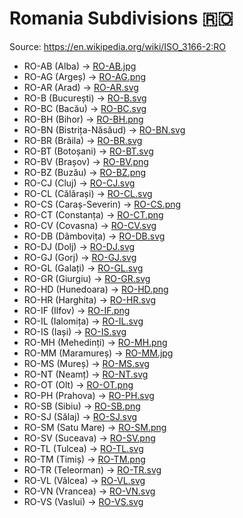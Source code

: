 # Romania Subdivisions 🇷🇴

Source: https://en.wikipedia.org/wiki/ISO_3166-2:RO

* RO-AB (Alba) -> [RO-AB.jpg](https://github.com/amckenna41/iso3166-flag-icons/blob/main/iso3166-2-icons/RO/RO-AB.jpg)
* RO-AG (Argeș) -> [RO-AG.png](https://github.com/amckenna41/iso3166-flag-icons/blob/main/iso3166-2-icons/RO/RO-AG.png)
* RO-AR (Arad) -> [RO-AR.svg](https://github.com/amckenna41/iso3166-flag-icons/blob/main/iso3166-2-icons/RO/RO-AR.svg)
* RO-B (București) -> [RO-B.svg](https://github.com/amckenna41/iso3166-flag-icons/blob/main/iso3166-2-icons/RO/RO-B.svg)
* RO-BC (Bacău) -> [RO-BC.svg](https://github.com/amckenna41/iso3166-flag-icons/blob/main/iso3166-2-icons/RO/RO-BC.svg)
* RO-BH (Bihor) -> [RO-BH.png](https://github.com/amckenna41/iso3166-flag-icons/blob/main/iso3166-2-icons/RO/RO-BH.png)
* RO-BN (Bistrița-Năsăud) -> [RO-BN.svg](https://github.com/amckenna41/iso3166-flag-icons/blob/main/iso3166-2-icons/RO/RO-BN.svg)
* RO-BR (Brăila) -> [RO-BR.svg](https://github.com/amckenna41/iso3166-flag-icons/blob/main/iso3166-2-icons/RO/RO-BR.svg)
* RO-BT (Botoșani) -> [RO-BT.svg](https://github.com/amckenna41/iso3166-flag-icons/blob/main/iso3166-2-icons/RO/RO-BT.svg)
* RO-BV (Brașov) -> [RO-BV.png](https://github.com/amckenna41/iso3166-flag-icons/blob/main/iso3166-2-icons/RO/RO-BV.png)
* RO-BZ (Buzău) -> [RO-BZ.png](https://github.com/amckenna41/iso3166-flag-icons/blob/main/iso3166-2-icons/RO/RO-BZ.png)
* RO-CJ (Cluj) -> [RO-CJ.svg](https://github.com/amckenna41/iso3166-flag-icons/blob/main/iso3166-2-icons/RO/RO-CJ.svg)
* RO-CL (Călărași) -> [RO-CL.svg](https://github.com/amckenna41/iso3166-flag-icons/blob/main/iso3166-2-icons/RO/RO-CL.svg)
* RO-CS (Caraș-Severin) -> [RO-CS.png](https://github.com/amckenna41/iso3166-flag-icons/blob/main/iso3166-2-icons/RO/RO-CS.png)
* RO-CT (Constanța) -> [RO-CT.png](https://github.com/amckenna41/iso3166-flag-icons/blob/main/iso3166-2-icons/RO/RO-CT.png)
* RO-CV (Covasna) -> [RO-CV.svg](https://github.com/amckenna41/iso3166-flag-icons/blob/main/iso3166-2-icons/RO/RO-CV.svg)
* RO-DB (Dâmbovița) -> [RO-DB.svg](https://github.com/amckenna41/iso3166-flag-icons/blob/main/iso3166-2-icons/RO/RO-DB.svg)
* RO-DJ (Dolj) -> [RO-DJ.svg](https://github.com/amckenna41/iso3166-flag-icons/blob/main/iso3166-2-icons/RO/RO-DJ.svg)
* RO-GJ (Gorj) -> [RO-GJ.svg](https://github.com/amckenna41/iso3166-flag-icons/blob/main/iso3166-2-icons/RO/RO-GJ.svg)
* RO-GL (Galați) -> [RO-GL.svg](https://github.com/amckenna41/iso3166-flag-icons/blob/main/iso3166-2-icons/RO/RO-GL.svg)
* RO-GR (Giurgiu) -> [RO-GR.svg](https://github.com/amckenna41/iso3166-flag-icons/blob/main/iso3166-2-icons/RO/RO-GR.svg)
* RO-HD (Hunedoara) -> [RO-HD.png](https://github.com/amckenna41/iso3166-flag-icons/blob/main/iso3166-2-icons/RO/RO-HD.png)
* RO-HR (Harghita) -> [RO-HR.svg](https://github.com/amckenna41/iso3166-flag-icons/blob/main/iso3166-2-icons/RO/RO-HR.svg)
* RO-IF (Ilfov) -> [RO-IF.png](https://github.com/amckenna41/iso3166-flag-icons/blob/main/iso3166-2-icons/RO/RO-IF.png)
* RO-IL (Ialomița) -> [RO-IL.svg](https://github.com/amckenna41/iso3166-flag-icons/blob/main/iso3166-2-icons/RO/RO-IL.svg)
* RO-IS (Iași) -> [RO-IS.svg](https://github.com/amckenna41/iso3166-flag-icons/blob/main/iso3166-2-icons/RO/RO-IS.svg)
* RO-MH (Mehedinți) -> [RO-MH.png](https://github.com/amckenna41/iso3166-flag-icons/blob/main/iso3166-2-icons/RO/RO-MH.png)
* RO-MM (Maramureș) -> [RO-MM.jpg](https://github.com/amckenna41/iso3166-flag-icons/blob/main/iso3166-2-icons/RO/RO-MM.jpg)
* RO-MS (Mureș) -> [RO-MS.svg](https://github.com/amckenna41/iso3166-flag-icons/blob/main/iso3166-2-icons/RO/RO-MS.svg)
* RO-NT (Neamț) -> [RO-NT.svg](https://github.com/amckenna41/iso3166-flag-icons/blob/main/iso3166-2-icons/RO/RO-NT.svg)
* RO-OT (Olt) -> [RO-OT.png](https://github.com/amckenna41/iso3166-flag-icons/blob/main/iso3166-2-icons/RO/RO-OT.png)
* RO-PH (Prahova) -> [RO-PH.svg](https://github.com/amckenna41/iso3166-flag-icons/blob/main/iso3166-2-icons/RO/RO-PH.svg)
* RO-SB (Sibiu) -> [RO-SB.png](https://github.com/amckenna41/iso3166-flag-icons/blob/main/iso3166-2-icons/RO/RO-SB.png)
* RO-SJ (Sălaj) -> [RO-SJ.svg](https://github.com/amckenna41/iso3166-flag-icons/blob/main/iso3166-2-icons/RO/RO-SJ.svg)
* RO-SM (Satu Mare) -> [RO-SM.png](https://github.com/amckenna41/iso3166-flag-icons/blob/main/iso3166-2-icons/RO/RO-SM.png)
* RO-SV (Suceava) -> [RO-SV.png](https://github.com/amckenna41/iso3166-flag-icons/blob/main/iso3166-2-icons/RO/RO-SV.png)
* RO-TL (Tulcea) -> [RO-TL.svg](https://github.com/amckenna41/iso3166-flag-icons/blob/main/iso3166-2-icons/RO/RO-TL.svg)
* RO-TM (Timiș) -> [RO-TM.png](https://github.com/amckenna41/iso3166-flag-icons/blob/main/iso3166-2-icons/RO/RO-TM.png)
* RO-TR (Teleorman) -> [RO-TR.svg](https://github.com/amckenna41/iso3166-flag-icons/blob/main/iso3166-2-icons/RO/RO-TR.svg)
* RO-VL (Vâlcea) -> [RO-VL.svg](https://github.com/amckenna41/iso3166-flag-icons/blob/main/iso3166-2-icons/RO/RO-VL.svg)
* RO-VN (Vrancea) -> [RO-VN.svg](https://github.com/amckenna41/iso3166-flag-icons/blob/main/iso3166-2-icons/RO/RO-VN.svg)
* RO-VS (Vaslui) -> [RO-VS.svg](https://github.com/amckenna41/iso3166-flag-icons/blob/main/iso3166-2-icons/RO/RO-VS.svg)
